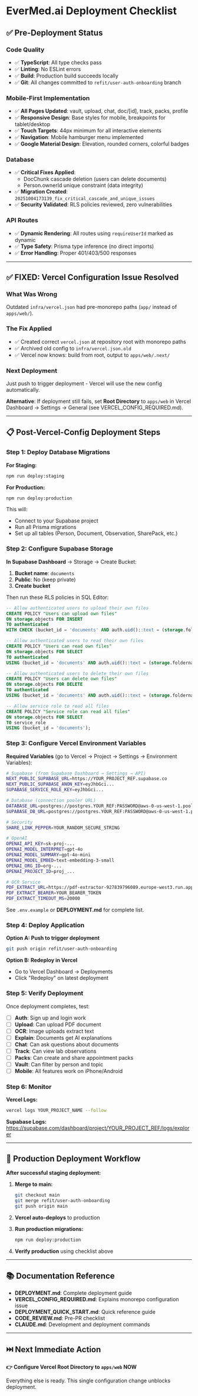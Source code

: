 # EverMed.ai Deployment Checklist

## ✅ Pre-Deployment Status

### Code Quality
- ✅ **TypeScript**: All type checks pass
- ✅ **Linting**: No ESLint errors
- ✅ **Build**: Production build succeeds locally
- ✅ **Git**: All changes committed to `refit/user-auth-onboarding` branch

### Mobile-First Implementation
- ✅ **All Pages Updated**: vault, upload, chat, doc/[id], track, packs, profile
- ✅ **Responsive Design**: Base styles for mobile, breakpoints for tablet/desktop
- ✅ **Touch Targets**: 44px minimum for all interactive elements
- ✅ **Navigation**: Mobile hamburger menu implemented
- ✅ **Google Material Design**: Elevation, rounded corners, colorful badges

### Database
- ✅ **Critical Fixes Applied**:
  - DocChunk cascade deletion (users can delete documents)
  - Person.ownerId unique constraint (data integrity)
- ✅ **Migration Created**: `20251004173139_fix_critical_cascade_and_unique_issues`
- ✅ **Security Validated**: RLS policies reviewed, zero vulnerabilities

### API Routes
- ✅ **Dynamic Rendering**: All routes using `requireUserId` marked as dynamic
- ✅ **Type Safety**: Prisma type inference (no direct imports)
- ✅ **Error Handling**: Proper 401/403/500 responses

---

## ✅ FIXED: Vercel Configuration Issue Resolved

### What Was Wrong
Outdated `infra/vercel.json` had pre-monorepo paths (`app/` instead of `apps/web/`).

### The Fix Applied
- ✅ Created correct `vercel.json` at repository root with monorepo paths
- ✅ Archived old config to `infra/vercel.json.old`
- ✅ Vercel now knows: build from root, output to `apps/web/.next/`

### Next Deployment
Just push to trigger deployment - Vercel will use the new config automatically.

**Alternative**: If deployment still fails, set **Root Directory** to `apps/web` in Vercel Dashboard → Settings → General (see VERCEL_CONFIG_REQUIRED.md).

---

## 📋 Post-Vercel-Config Deployment Steps

### Step 1: Deploy Database Migrations

**For Staging:**
```bash
npm run deploy:staging
```

**For Production:**
```bash
npm run deploy:production
```

This will:
- Connect to your Supabase project
- Run all Prisma migrations
- Set up all tables (Person, Document, Observation, SharePack, etc.)

### Step 2: Configure Supabase Storage

**In Supabase Dashboard** → Storage → Create Bucket:

1. **Bucket name**: `documents`
2. **Public**: No (keep private)
3. **Create bucket**

Then run these RLS policies in SQL Editor:

```sql
-- Allow authenticated users to upload their own files
CREATE POLICY "Users can upload own files"
ON storage.objects FOR INSERT
TO authenticated
WITH CHECK (bucket_id = 'documents' AND auth.uid()::text = (storage.foldername(name))[1]);

-- Allow authenticated users to read their own files
CREATE POLICY "Users can read own files"
ON storage.objects FOR SELECT
TO authenticated
USING (bucket_id = 'documents' AND auth.uid()::text = (storage.foldername(name))[1]);

-- Allow authenticated users to delete their own files
CREATE POLICY "Users can delete own files"
ON storage.objects FOR DELETE
TO authenticated
USING (bucket_id = 'documents' AND auth.uid()::text = (storage.foldername(name))[1]);

-- Allow service role to read all files
CREATE POLICY "Service role can read all files"
ON storage.objects FOR SELECT
TO service_role
USING (bucket_id = 'documents');
```

### Step 3: Configure Vercel Environment Variables

**Required Variables** (go to Vercel → Project → Settings → Environment Variables):

```bash
# Supabase (from Supabase Dashboard → Settings → API)
NEXT_PUBLIC_SUPABASE_URL=https://YOUR_PROJECT_REF.supabase.co
NEXT_PUBLIC_SUPABASE_ANON_KEY=eyJhbGci...
SUPABASE_SERVICE_ROLE_KEY=eyJhbGci...

# Database (connection pooler URL)
DATABASE_URL=postgres://postgres.YOUR_REF:PASSWORD@aws-0-us-west-1.pooler.supabase.com:6543/postgres
SUPABASE_DB_URL=postgres://postgres.YOUR_REF:PASSWORD@aws-0-us-west-1.pooler.supabase.com:6543/postgres

# Security
SHARE_LINK_PEPPER=YOUR_RANDOM_SECURE_STRING

# OpenAI
OPENAI_API_KEY=sk-proj-...
OPENAI_MODEL_INTERPRET=gpt-4o
OPENAI_MODEL_SUMMARY=gpt-4o-mini
OPENAI_MODEL_EMBED=text-embedding-3-small
OPENAI_ORG_ID=org-...
OPENAI_PROJECT_ID=proj_...

# OCR Service
PDF_EXTRACT_URL=https://pdf-extractor-927839796089.europe-west3.run.app/extract
PDF_EXTRACT_BEARER=YOUR_BEARER_TOKEN
PDF_EXTRACT_TIMEOUT_MS=20000
```

See `.env.example` or **DEPLOYMENT.md** for complete list.

### Step 4: Deploy Application

**Option A: Push to trigger deployment**
```bash
git push origin refit/user-auth-onboarding
```

**Option B: Redeploy in Vercel**
- Go to Vercel Dashboard → Deployments
- Click "Redeploy" on latest deployment

### Step 5: Verify Deployment

Once deployment completes, test:

- [ ] **Auth**: Sign up and login work
- [ ] **Upload**: Can upload PDF document
- [ ] **OCR**: Image uploads extract text
- [ ] **Explain**: Documents get AI explanations
- [ ] **Chat**: Can ask questions about documents
- [ ] **Track**: Can view lab observations
- [ ] **Packs**: Can create and share appointment packs
- [ ] **Vault**: Can filter by person and topic
- [ ] **Mobile**: All features work on iPhone/Android

### Step 6: Monitor

**Vercel Logs:**
```bash
vercel logs YOUR_PROJECT_NAME --follow
```

**Supabase Logs:**
https://supabase.com/dashboard/project/YOUR_PROJECT_REF/logs/explorer

---

## 🚀 Production Deployment Workflow

**After successful staging deployment:**

1. **Merge to main:**
   ```bash
   git checkout main
   git merge refit/user-auth-onboarding
   git push origin main
   ```

2. **Vercel auto-deploys** to production

3. **Run production migrations:**
   ```bash
   npm run deploy:production
   ```

4. **Verify production** using checklist above

---

## 📚 Documentation Reference

- **DEPLOYMENT.md**: Complete deployment guide
- **VERCEL_CONFIG_REQUIRED.md**: Explains monorepo configuration issue
- **DEPLOYMENT_QUICK_START.md**: Quick reference guide
- **CODE_REVIEW.md**: Pre-PR checklist
- **CLAUDE.md**: Development and deployment commands

---

## ⏭️ Next Immediate Action

**👉 Configure Vercel Root Directory to `apps/web` NOW**

Everything else is ready. This single configuration change unblocks deployment.
